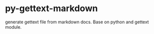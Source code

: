 # py-gettext-markdown

generate gettext file from markdown docs. Base on python and gettext module.
